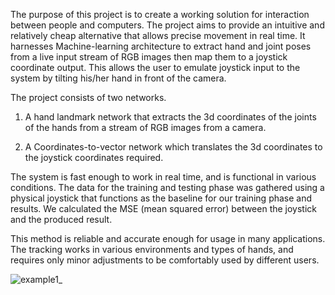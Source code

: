 
The purpose of this project is to create a working solution for interaction between people and computers. The project aims to provide an intuitive and relatively cheap alternative that allows precise movement in real time. It harnesses Machine-learning architecture to extract hand and joint poses from a live input stream of RGB images then map them to a joystick coordinate output. This allows the user to emulate joystick input to the system by tilting his/her hand in front of the camera.

The project consists of two networks. 

1.	A hand landmark network that extracts the 3d coordinates of the joints of the hands from a stream of RGB images from a camera.

2.	A Coordinates-to-vector network which translates the 3d coordinates to the joystick coordinates required.

The system is fast enough to work in real time, and is functional in various conditions. The data for the training and testing phase was gathered using a physical joystick that functions as the baseline for our training phase and results. We calculated the MSE (mean squared error) between the joystick and the produced result.

This method is reliable and accurate enough for usage in many applications. The tracking works in various environments and types of hands, and requires only minor adjustments to be comfortably used  by different users.

![example1_](https://user-images.githubusercontent.com/16742856/139035476-f1dcdf60-dec6-4158-b051-64b578bf7dec.jpg)
